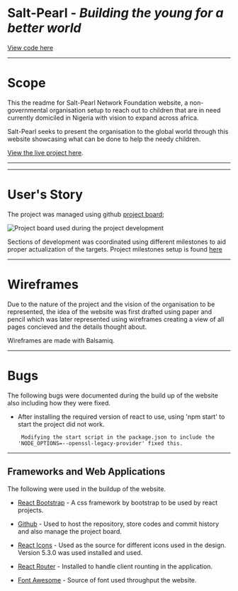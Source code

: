 # Salt-Pearl - *Building the young for a better world*


[View code here](https://github.com/belovedpearl/saltpearlnetwork)


---
# Scope

This the readme for Salt-Pearl Network Foundation website, a non-governmental organisation setup to reach out to children that are in need currently domiciled in Nigeria with vision to expand across africa.

Salt-Pearl seeks to present the organisation to the global world through this website showcasing what can be done to help the needy children.


 
[View the live project here](https://mycarfrontend-7c56357f5f33.herokuapp.co/).

---

---
# User's Story

The project was managed using github [project board](https://github.com/users/belovedpearl/projects/11);

![Project board used during the project development](screenshots/projectrep/p)

Sections of development was coordinated using different milestones to aid proper actualization of the targets. Project milestones setup is found [here](https://github.com/belovedpearl/saltpearlnetwork/milestones)

---

# Wireframes

Due to the nature of the project and the vision of the organisation to be represented, the idea of the website was first drafted using paper and pencil which was later represented using wireframes creating a view of all pages concieved and the details thought about.

Wireframes are made with Balsamiq.

---
# Bugs

The following bugs were documented during the build up of the website also including how they were fixed.


* After installing the required version of react to use, using 'npm start' to start the project did not work.

       Modifying the start script in the package.json to include the 'NODE_OPTIONS=--openssl-legacy-provider' fixed this. 

---
## Frameworks and Web Applications

The following were used in the buildup of the website.

* [React Bootstrap](https://react-bootstrap-v4.netlify.app) - A css framework by bootstrap to be used by react projects.

* [Github](https://github.com) - Used to host the repository, store codes and commit history and also manage the project board.

* [React Icons](https://react-icons.github.io/react-icons/) - Used as the source for different icons used in the design. Version 5.3.0 was used installed and used.

* [React Router](https://www.npmjs.com/package/react-router-dom/v/5.3.0) - Installed to handle client rounting in the application.

* [Font Awesome](https://fontawesome.com/) - Source of font used throughput the website.
